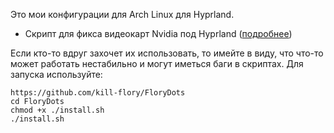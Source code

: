 Это мои конфигурации для Arch Linux для Hyprland.

* Скрипт для фикса видеокарт Nvidia под Hyprland ([подробнее](https://www.reddit.com/r/kde/comments/1hmlusl/ultimate_guide_to_setting_up_asusctl_and/?tl=ru))

Если кто-то вдруг захочет их использовать, то имейте в виду, что что-то может работать нестабильно и могут иметься баги в скриптах.
Для запуска используйте:
```
https://github.com/kill-flory/FloryDots
cd FloryDots
chmod +x ./install.sh
./install.sh
```